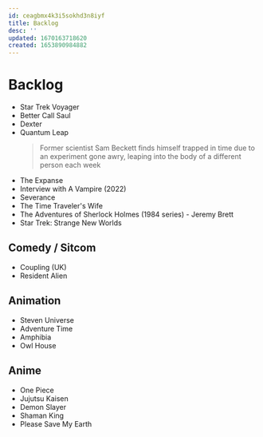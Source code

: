 ```yaml
---
id: ceagbmx4k3i5sokhd3n8iyf
title: Backlog
desc: ''
updated: 1670163718620
created: 1653890984882
---
```


# Backlog

- Star Trek Voyager
- Better Call Saul
- Dexter
- Quantum Leap
  > Former scientist Sam Beckett finds himself trapped in time due to an experiment gone awry, leaping into the body of a different
    person each week
- The Expanse
- Interview with A Vampire (2022)
- Severance
- The Time Traveler's Wife
- The Adventures of Sherlock Holmes (1984 series) - Jeremy Brett
- Star Trek: Strange New Worlds

## Comedy / Sitcom
- Coupling (UK)
- Resident Alien

## Animation
- Steven Universe
- Adventure Time
- Amphibia
- Owl House

## Anime
- One Piece
- Jujutsu Kaisen
- Demon Slayer
- Shaman King
- Please Save My Earth
